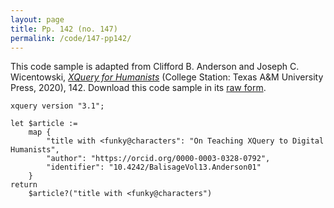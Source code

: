 ```yaml
---
layout: page
title: Pp. 142 (no. 147)
permalink: /code/147-pp142/
---
```


This code sample is adapted from Clifford B. Anderson and Joseph C. Wicentowski, 
[_XQuery for Humanists_](/) (College Station: Texas A&M University Press, 2020), 142. 
Download this code sample in its [raw form](/code/147-pp142/147-pp142.xq).

```xquery
xquery version "3.1";

let $article :=
    map {
        "title with <funky@characters": "On Teaching XQuery to Digital Humanists",
        "author": "https://orcid.org/0000-0003-0328-0792",
        "identifier": "10.4242/BalisageVol13.Anderson01"
    }
return
    $article?("title with <funky@characters")
```  
